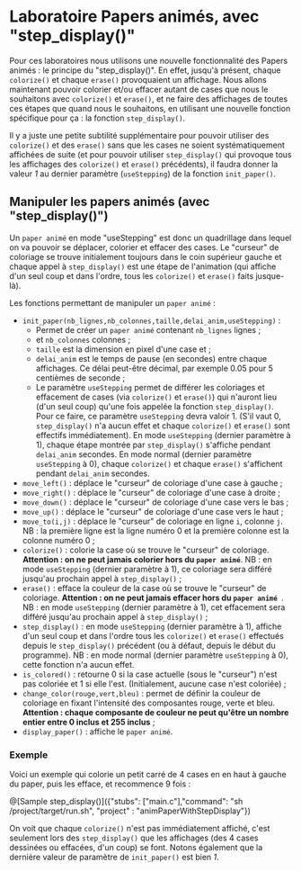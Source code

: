 # Laboratoire Papers animés, avec "step_display()"

Pour ces laboratoires nous utilisons une nouvelle fonctionnalité des Papers animés : le principe du "step_display()".
En effet, jusqu'à présent, chaque `colorize()` et chaque `erase()` provoquaient un affichage. Nous allons maintenant pouvoir colorier et/ou effacer autant de cases que nous le souhaitons avec `colorize()` et `erase()`, et ne faire des affichages de toutes ces étapes que quand nous le souhaitons, en utilisant une nouvelle fonction spécifique pour ça : la fonction `step_display()`.

Il y a juste une petite subtilité supplémentaire pour pouvoir utiliser des `colorize()` et des `erase()` sans que les cases ne soient systématiquement affichées de suite (et pour pouvoir utiliser `step_display()` qui provoque tous les affichages des `colorize()` et `erase()` précédents), il faudra donner la valeur *1* au dernier paramètre (`useStepping`) de la fonction `init_paper()`.

## Manipuler les papers animés (avec "step_display()")

Un `paper animé` en mode "useStepping" est donc un quadrillage dans lequel on va pouvoir se déplacer, colorier et effacer des cases. Le "curseur" de coloriage se trouve initialement toujours dans le coin supérieur gauche et chaque appel à `step_display()` est une étape de l'animation (qui affiche d'un seul coup et dans l'ordre, tous les `colorize()` et `erase()` faits jusque-là).

Les fonctions permettant de manipuler un `paper animé` :
- `init_paper(nb_lignes,nb_colonnes,taille,delai_anim,useStepping)` : 
    * Permet de créer un `paper animé` contenant `nb_lignes` lignes ;
    * et `nb_colonnes` colonnes ;
    * `taille` est la dimension en pixel d'une case et ;
    * `delai_anim` est le temps de pause (en secondes) entre chaque affichages. Ce délai peut-être décimal, par exemple 0.05 pour 5 centièmes de seconde ;
    * Le paramètre `useStepping` permet de différer les coloriages et effacement de cases (via `colorize()` et `erase()`) qui n'auront lieu (d'un seul coup) qu'une fois appelée la fonction `step_display()`. Pour ce faire, ce paramètre `useStepping` devra valoir 1. (S'il vaut 0, `step_display()` n'a aucun effet et chaque `colorize()` et `erase()` sont effectifs immédiatement). En mode `useStepping` (dernier paramètre à 1), chaque étape montrée par `step_display()` s'affiche pendant `delai_anim` secondes. En mode normal (dernier paramètre `useStepping` à 0), chaque `colorize()` et chaque `erase()` s'affichent pendant `delai_anim` secondes.
- `move_left()` : déplace le "curseur" de coloriage d'une case à gauche ;
- `move_right()` : déplace le "curseur" de coloriage d'une case à droite ;
- `move_down()` : déplace le "curseur" de coloriage d'une case vers le bas ;
- `move_up()`  : déplace le "curseur" de coloriage d'une case vers le haut ;
- `move_to(i,j)` : déplace le "curseur" de coloriage en ligne `i`, colonne `j`. NB : la première ligne est la ligne numéro 0 et la première colonne est la colonne numéro 0 ;
- `colorize()` : colorie la case où se trouve le "curseur" de coloriage. **Attention : on ne peut jamais colorier hors du `paper animé`**. NB : en mode `useStepping` (dernier paramètre à 1), ce coloriage sera différé jusqu'au prochain appel à `step_display()` ;
- `erase()` : efface la couleur de la case où se trouve le "curseur" de coloriage. **Attention : on ne peut jamais effacer hors du `paper animé `**. NB : en mode `useStepping` (dernier paramètre à 1), cet effacement sera différé jusqu'au prochain appel à `step_display()` ;
- `step_display()` : en mode `useStepping` (dernier paramètre à 1), affiche d'un seul coup et dans l'ordre tous les `colorize()` et `erase()` effectués depuis le `step_display()` précédent (ou à défaut, depuis le début du programme). NB : en mode normal (dernier paramètre `useStepping` à 0), cette fonction n'a aucun effet.
- `is_colored()` : retourne 0 si la case actuelle (sous le "curseur") n'est pas coloriée et 1 si elle l'est. (Initialement, aucune case n'est coloriée) ;
- `change_color(rouge,vert,bleu)` : permet de définir la couleur de coloriage en fixant l'intensité des composantes rouge, verte et bleu. **Attention : chaque composante de couleur ne peut qu'être un nombre entier entre 0 inclus et 255 inclus** ;
- `display_paper()` : affiche le `paper animé`.

### Exemple

Voici un exemple qui colorie un petit carré de 4 cases en en haut à gauche du paper, puis les efface, et recommence 9 fois :

@[Sample step_display()]({"stubs": ["main.c"],"command": "sh /project/target/run.sh", "project" : "animPaperWithStepDisplay"})

On voit que chaque `colorize()` n'est pas immédiatement affiché, c'est seulement lors des `step_display()` que les affichages (des 4 cases dessinées ou effacées, d'un coup) se font. Notons également que la dernière valeur de paramètre de `init_paper()` est bien *1*.
